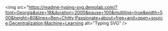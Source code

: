 <img src="https://readme-typing-svg.demolab.com/?font=Georgia&size=18&duration=2000&pause=100&multiline=true&width=500&height=80&lines=Ben+Chitty;Passionate+about+free+and+open+source;Decentralization;Machine+Learning alt="Typing SVG" />
